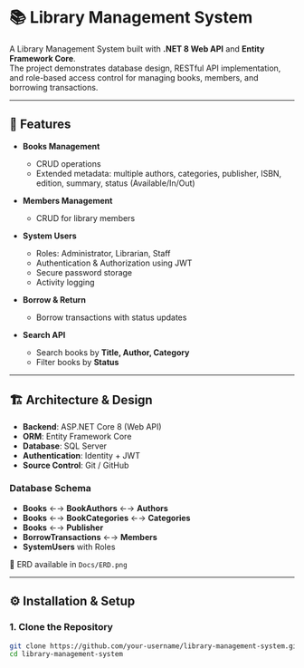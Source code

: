 # 📚 Library Management System

A Library Management System built with **.NET 8 Web API** and **Entity Framework Core**.  
The project demonstrates database design, RESTful API implementation, and role-based access control for managing books, members, and borrowing transactions.  

---

## 🚀 Features

- **Books Management**
  - CRUD operations
  - Extended metadata: multiple authors, categories, publisher, ISBN, edition, summary, status (Available/In/Out)

- **Members Management**
  - CRUD for library members

- **System Users**
  - Roles: Administrator, Librarian, Staff
  - Authentication & Authorization using JWT
  - Secure password storage
  - Activity logging

- **Borrow & Return**
  - Borrow transactions with status updates

- **Search API**
  - Search books by **Title, Author, Category**
  - Filter books by **Status**

---

## 🏗️ Architecture & Design

- **Backend**: ASP.NET Core 8 (Web API)  
- **ORM**: Entity Framework Core  
- **Database**: SQL Server  
- **Authentication**: Identity + JWT  
- **Source Control**: Git / GitHub  

### Database Schema
- **Books** ←→ **BookAuthors** ←→ **Authors**  
- **Books** ←→ **BookCategories** ←→ **Categories**  
- **Books** ←→ **Publisher**  
- **BorrowTransactions** ←→ **Members**  
- **SystemUsers** with Roles  

📌 ERD available in `Docs/ERD.png`  

---

## ⚙️ Installation & Setup

### 1. Clone the Repository
```bash
git clone https://github.com/your-username/library-management-system.git
cd library-management-system
